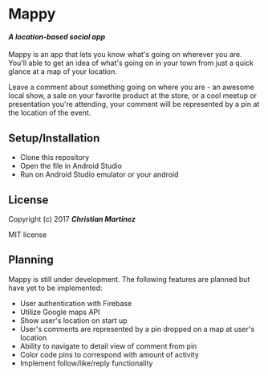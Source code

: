 # Mappy

#### _A location-based social app_

Mappy is an app that lets you know what's going on wherever you are. You'll able to get an idea of what's going on in your town from just a quick glance at a map of your location.

Leave a comment about something going on where you are - an awesome local show, a sale on your favorite product at the store, or a cool meetup or presentation you're attending, your comment will be represented by a pin at the location of the event.

 
 
 ## Setup/Installation 
* Clone this repository
* Open the file in Android Studio
* Run on Android Studio emulator or your android 

## License

Copyright (c) 2017 **_Christian Martinez_**

MIT license

## Planning
Mappy is still under development. The following features are planned but have yet to be implemented:

* User authentication with Firebase
* Utilize Google maps API
* Show user's location on start up
* User's comments are represented by a pin dropped on a map at user's location
* Ability to navigate to detail view of comment from pin
* Color code pins to correspond with amount of activity
* Implement follow/like/reply functionality